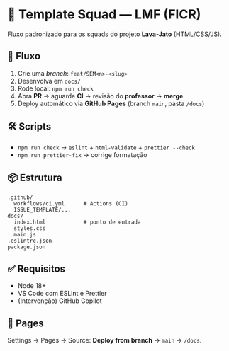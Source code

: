 # 🧩 Template Squad — LMF (FICR)

Fluxo padronizado para os squads do projeto **Lava-Jato** (HTML/CSS/JS).

## 🔄 Fluxo
1. Crie uma _branch_: `feat/SEM<n>-<slug>`
2. Desenvolva em `docs/`
3. Rode local: `npm run check`
4. Abra **PR** → aguarde **CI** → revisão do **professor** → **merge**
5. Deploy automático via **GitHub Pages** (branch `main`, pasta `/docs`)

## 🛠 Scripts
- `npm run check` → `eslint` + `html-validate` + `prettier --check`
- `npm run prettier-fix` → corrige formatação

## 📦 Estrutura
```
.github/
  workflows/ci.yml      # Actions (CI)
  ISSUE_TEMPLATE/...
docs/
  index.html            # ponto de entrada
  styles.css
  main.js
.eslintrc.json
package.json
```

## ✅ Requisitos
- Node 18+
- VS Code com ESLint e Prettier
- (Intervenção) GitHub Copilot

## 📄 Pages
Settings → Pages → Source: **Deploy from branch** → `main` → `/docs`.
